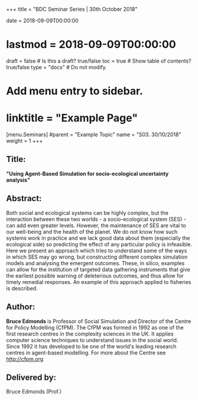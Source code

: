 +++
title = "BDC Seminar Series | 30th October 2018"

date = 2018-09-09T00:00:00
# lastmod = 2018-09-09T00:00:00

draft = false  # Is this a draft? true/false
toc = true  # Show table of contents? true/false
type = "docs"  # Do not modify.

# Add menu entry to sidebar.
# linktitle = "Example Page"
[menu.Seminars]
  #parent = "Example Topic"
  name = "S03. 30/10/2018"
  weight = 1
+++

## **Title:**

**"Using Agent-Based Simulation for socio-ecological uncertainty analysis"**
  
## **Abstract:**

Both social and ecological systems can be highly complex, but the interaction between these two worlds - a socio-ecological system (SES) - can add even greater levels. However, the maintenance of SES are vital to our well-being and the health of the planet. We do not know how such systems work in practice and we lack good data about them (especially the ecological side) so predicting the effect of any particular policy is infeasible. Here we present an approach which tries to understand some of the ways in which SES may go wrong, but constructing different complex simulation models and analysing the emergent outcomes. These, in silico, examples can allow for the institution of targeted data gathering instruments that give the earliest possible warning of deleterious outcomes, and thus allow for timely remedial responses. An example of this approach applied to fisheries is described.

## **Author:**

**Bruce Edmonds** is Professor of Social Simulation and Director of the Centre for Policy Modelling (CfPM). The CfPM was formed in 1992 as one of the first research centres in the complexity sciences in the UK. It applies computer science techniques to understand issues in the social world. Since 1992 it has developed to be one of the world's leading research centres in agent-based modelling. For more about the Centre see http://cfpm.org

## **Delivered by:**

Bruce Edmonds (Prof.)